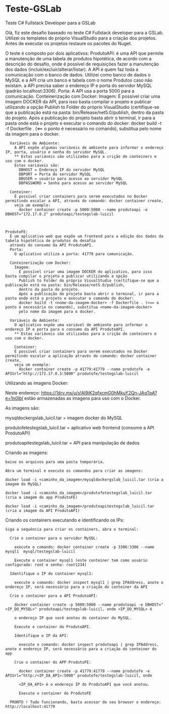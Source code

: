 # Teste-GSLab
Teste C# Fullstack Developer para a GSLab

Olá, fiz este desafio baseado no teste C# Fullstack developer para a GSLab.
Utilizei os templates do próprio VisualStudio para a criação dos projetos. Antes de executar os projetos restaure os pacotes do Nuget.

O teste é composto por dois aplicativos:
  ProdutoAPI:
    é uma API que permite a manutenção de uma tabela de produtos hipotética, de acordo com a descrição do desafio, onde é possível
    de requisições fazer a manutenção dos dados (incluir/excluir/alterar/listar). A API é quem faz toda a comunicação com o banco de dados.
    Utilizei como banco de dados o MySQL e a API cria um banco e tabela com o nome Produtos caso não existam. a API precisa saber o endereço IP
    e porta do servidor MySQL (padrão localhost:3306).
    Porta:
      A API usa a porta 5000 para a comunicação.
    Conteinerização com Docker:
      Imagem:
        É possível criar uma imagem DOCKER da API, para isso basta compilar o projeto e publicar utilizando a opção
        Publish to Folder do próprio VisualStudio (certifique-se que a publicação está na pasta: bin/Release/net5.0/publish,
        dentro da pasta do projeto.
        Após a publicação do projeto basta abrir o terminal, ir para a pasta onde está o projeto e executar o comando do docker:
        docker build -t <nome-da-imagem-docker> -f Dockerfile . (<== o ponto é necessário no comando), substitua <nome-da-imagem-docker>
        pelo nome da imagem para o docker.
        
      Variáveis de Ambiente:
        A API expõe algumas variáveis de ambiente para informar o endereço IP, porta, usuário e senha do servidor MySQL.
        ** Estas variáveis são utilizadas para a crição de conteiners e uso com o docker.
        Estas variáveis são:
          DBHOST = Endereço IP do servidor MySQL
          DBPORT = Porta do servidor MySQL
          DBUSER = usuário para acesso ao servidor MySQL
          DBPASSWORD = Senha para acesso ao servidor MySQL
                  
      Conteiner:
        É possível criar containers para serem executados no Docker permitindo escalar a API, através do comando: docker container create,
        veja um exemplo:
          docker container create -p 5000:5000 --name produtoapi -e DBHOST="172.17.0.2" produtoapi/testegslab-luicil
      
  
  
    ProdutoFE:
      É um aplicativo web que expõe um frontend para a edição dos dados da tabela hipotética de produtos do desafio
      através do consumo da API ProdutoAPI.
      Porta:
        O aplicativo utiliza a porta: 41779 para comunicação.

      Conteinerização com Docker:
        Imagem:
          É possível criar uma imagem DOCKER do aplicativo, para isso basta compilar o projeto e publicar utilizando a opção
          Publish to Folder do próprio VisualStudio (certifique-se que a publicação está na pasta: bin/Release/net5.0/publish,
          dentro da pasta do projeto.
          Após a publicação do projeto basta abrir o terminal, ir para a pasta onde está o projeto e executar o comando do docker:
          docker build -t <nome-da-imagem-docker> -f Dockerfile . (<== o ponto é necessário no comando), substitua <nome-da-imagem-docker>
          pelo nome da imagem para o docker.

      Variáveis de Ambiente:
        O aplicativo expõe uma variável de ambiente para informar o endereço IP e porta para o consumo da API ProdutoAPI.
        ** Estas variáveis são utilizadas para a crição de conteiners e uso com o docker.
  
        Conteiner:
        É possível criar containers para serem executados no Docker permitindo escalar a aplicação através do comando: docker container create,
        veja um exemplo:
          docker container create -p 41779:41779 --name produtofe -e APIUrl="http://172.17.0.3:5000" produtofe/testegslab-luicil
  
  
Utilizando as imagens Docker:
  
  Neste endereço: https://1drv.ms/u/s!Al9iK2qfxcmG0hMkuY2Qn-JAgTpA?e=1n0IbI estão armazenadas as imagens para uso com o Docker.
  
  As imagens são:
  
  mysqldockergslab_luicil.tar = imagem docker do MySQL
  
  produtofetestegslab_luicil.tar = aplicativo web frontend (consome a API ProdutoAPI)
  
  produtoapitestegslab_luicil.tar = API para manipulação de dados
  
  Criando as imagens:
  
    baixe os arquivos para uma pasta temporária.
    
    Abra um terminal e execute os comandos para criar as imagens:
    
    docker load -i <caminho_da_imagem>/mysqldockergslab_luicil.tar (cria a imagem do MySQL)
    
    docker load -i <caminho_da_imagem>/produtofetestegslab_luicil.tar (cria a imagem do app ProdutoFE)
    
    docker load -i <caminho_da_imagem>/produtoapitestegslab_luicil.tar (cria a imagem da API ProdutoAPI)
  
  Criando os containers executando e identificando os IPs:

    Siga a sequência para criar os containers, abra o terminal:

      Crie o container para o servidor MySQL:

        execute o comando: docker container create -p 3306:3306 --name mysql1  mysql/testegslab-luicil

        Execute o container mysql1 (este conteiner tem como usuário configurado: root e senha: root1234)

      Identifique o IP do container mysql1:

        execute o comando: docker inspect mysql1 | grep IPAddress, anote o endereço IP, será necessário para a criação do conteiner da API

      Crie o container para a API ProdutoAPI:

        docker container create -p 5000:5000 --name produtoapi -e DBHOST="<IP_DO_MYSQL>" produtoapi/testegslab-luicil, onde <IP_DO_MYSQL> é

        o endereço IP que você anotou do container do MySQL.

        Execute o container do ProdutoAPI.

        Identifique o IP da API:

          execute o comando: docker inspect produtoapi | grep IPAddress, anote o endereço IP, será necessário para a criação do conteiner do app

        Crie o container do APP ProdutoFE:
        
          docker container create -p 41779:41779 --name produtofe -e APIUrl="http:/<IP_DA_API>:5000" produtofe/testegslab-luicil, onde
          
          <IP_DA_API> é o endereço IP do ProdutoAPI que você anotou.

          Execute o container do ProdutoFE
            
      PRONTO ! Tudo funcionando, basta acessar do seu browser o endereço: http://localhost:41779
            
  
          
      
  
  
      
  
  
  
